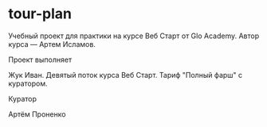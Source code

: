# tour-plan

Учебный проект для практики на курсе Веб Старт от Glo Academy. Автор курса — Артем Исламов.


Проект выполняет

Жук Иван. Девятый поток курса Веб Старт. Тариф "Полный фарш" с куратором.


Куратор

Артём Проненко